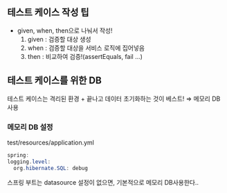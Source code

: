 ## 테스트 케이스 작성 팁

- given, when, then으로 나눠서 작성!
    1. given : 검증할 대상 생성
    2. when : 검증할 대상을 서비스 로직에 집어넣음 
    3. then : 비교하여 검증!(assertEquals, fail ...)

## 테스트 케이스를 위한 DB

테스트 케이스는 격리된 환경 + 끝나고 데이터 초기화하는 것이 베스트! ⇒ 메모리 DB 사용

### 메모리 DB 설정

test/resources/application.yml

```java
spring:
logging.level:
  org.hibernate.SQL: debug
```

스프링 부트는 datasource 설정이 없으면, 기본적으로 메모리 DB사용한다..
